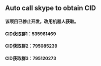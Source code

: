 ## Auto call skype to obtain CID    

#### 该项目已停止开发，改用机器人获取。

#### CID获取群1：535961469 
#### CID获取群2：795085239 
#### CID获取群3：795120273




